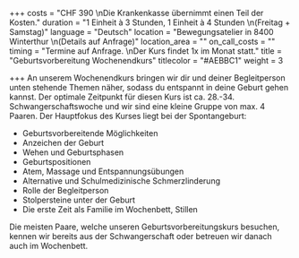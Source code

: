 +++
costs = "CHF 390  \nDie Krankenkasse übernimmt einen Teil der Kosten."
duration = "1 Einheit à 3 Stunden, 1 Einheit à 4 Stunden  \n(Freitag + Samstag)"
language = "Deutsch"
location = "Bewegungsatelier in 8400 Winterthur  \n(Details auf Anfrage)"
location_area = ""
on_call_costs = ""
timing = "Termine auf Anfrage.  \nDer Kurs findet 1x im Monat statt."
title = "Geburtsvorbereitung Wochenendkurs"
titlecolor = "#AEBBC1"
weight = 3

+++
An unserem Wochenendkurs bringen wir dir und deiner Begleitperson unten stehende Themen näher, sodass du entspannt in deine Geburt gehen kannst. Der optimale Zeitpunkt für diesen Kurs ist ca. 28.-34. Schwangerschaftswoche und wir sind eine kleine Gruppe von max. 4 Paaren. Der Hauptfokus des Kurses liegt bei der Spontangeburt:

* Geburtsvorbereitende Möglichkeiten
* Anzeichen der Geburt
* Wehen und Geburtsphasen
* Geburtspositionen
* Atem, Massage und Entspannungsübungen
* Alternative und Schulmedizinische Schmerzlinderung
* Rolle der Begleitperson
* Stolpersteine unter der Geburt
* Die erste Zeit als Familie im Wochenbett, Stillen

Die meisten Paare, welche unseren Geburtsvorbereitungskurs besuchen, kennen wir bereits aus der Schwangerschaft oder betreuen wir danach auch im Wochenbett.